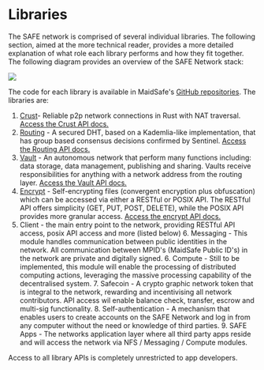 # Libraries

The SAFE network is comprised of several individual libraries. The following section, aimed at the more technical reader, provides a more detailed explanation of what role each library performs and how they fit together. The following diagram provides an overview of the SAFE Network stack:

![](http://systemdocs.maidsafe.net/content/en/detail/img/stack.png)
    
The code for each library is available in MaidSafe's [GitHub repositories](https://github.com/maidsafe). The libraries are:

1.  [Crust](http://systemdocs.maidsafe.net/content/en/detail/Crust.html)- Reliable p2p network connections in Rust with NAT traversal. [Access the Crust API docs.](http://maidsafe.net/crust/crust/)
2.  [Routing](http://systemdocs.maidsafe.net/content/en/detail/Routing.html) - A secured DHT, based on a Kademlia-like implementation, that has group based consensus decisions confirmed by Sentinel. [Access the Routing API docs.](http://maidsafe.net/routing/routing/)
3.  [Vault](http://systemdocs.maidsafe.net/content/en/detail/Vault.html) - An autonomous network that perform many functions including: data storage, data management, publishing and sharing. Vaults receive responsibilities for anything with a network address from the routing layer. [Access the Vault API docs.](http://maidsafe.net/maidsafe_vault/maidsafe_vault/index.html) 
4.  [Encrypt](http://systemdocs.maidsafe.net/content/en/detail/Encrypt.html) - Self-encrypting files (convergent encryption plus obfuscation) which can be accessed via either a RESTful or POSIX API. The RESTful API offers simplicity (GET, PUT, POST, DELETE), while the POSIX API provides more granular access. [Access the encrypt API docs.](http://maidsafe.net/self_encryption/self_encryption/)
5.  Client - the main entry point to the network, providing RESTful API access, posix API access and more (listed below)
    6.  Messaging - This module handles communication between public identities in the network. All communication between MPID's (MaidSafe Public ID's) in the network are private and digitally signed.
    6.  Compute - Still to be implemented, this module will enable the processing of distributed computing actions, leveraging the massive processing capability of the decentralised system.
    7.  Safecoin - A crypto graphic network token that is integral to the network, rewarding and incentivising all network contributors. API access wil enable balance check, transfer, escrow and multi-sig functionality.
    8.  Self-authentication - A mechanism that enables users to create accounts on the SAFE Network and log in from any computer without the need or knowledge of third parties.
    9. SAFE Apps -  The networks application layer where all third party apps reside and will access the network via NFS / Messaging / Compute modules.

Access to all library APIs is completely unrestricted to app developers. 

